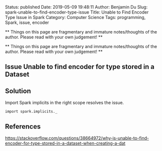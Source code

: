 Status: published
Date: 2019-05-09 19:48:11
Author: Benjamin Du
Slug: spark-unable-to-find-encoder-type-issue
Title: Unable to Find Encoder Type Issue in Spark
Category: Computer Science
Tags: programming, Spark, issue, encoder

**
Things on this page are fragmentary and immature notes/thoughts of the author.
Please read with your own judgement!
**


**
Things on this page are fragmentary and immature notes/thoughts of the author.
Please read with your own judgement!
**

## Issue Unable to find encoder for type stored in a Dataset

## Solution 

Import Spark implicits in the right scope resolves the issue.

    import spark.implicits._


## References 

https://stackoverflow.com/questions/38664972/why-is-unable-to-find-encoder-for-type-stored-in-a-dataset-when-creating-a-dat
